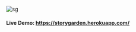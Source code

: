 ![sg](https://user-images.githubusercontent.com/14056189/118709959-76c4ee00-b83f-11eb-8aba-f1715921b7c0.png)

#### Live Demo: https://storygarden.herokuapp.com/
